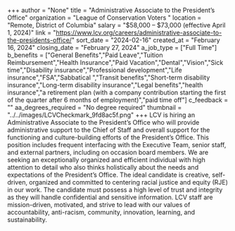 +++
author = "None"
title = "Administrative Associate to the President’s Office"
organization = "League of Conservation Voters "
location = "Remote, District of Columbia"
salary = "$58,000 – $73,000 (effective April 1, 2024)"
link = "https://www.lcv.org/careers/administrative-associate-to-the-presidents-office/"
sort_date = "2024-02-16"
created_at = "February 16, 2024"
closing_date = "February 27, 2024"
a_job_type = ["Full Time"]
b_benefits = ["General Benefits","Paid Leave","Tuition Reimbursement","Health Insurance","Paid Vacation","Dental","Vision","Sick time","Disability insurance","Professional development","Life insurance","FSA","Sabbatical ","Transit benefits","Short-term disability insurance","Long-term disability insurance","Legal benefits","health insurance","a retirement plan (with a company contribution starting the first of the quarter after 6 months of employment)","paid time off"]
c_feedback = ""
aa_degrees_required = "No degree required"
thumbnail = "../../images/LCVCheckmark_9fd8ac5f.png"
+++
LCV is hiring an Administrative Associate to the President’s Office who will provide administrative support to the Chief of Staff and overall support for the functioning and culture-building efforts of the President’s Office. This position includes frequent interfacing with the Executive Team, senior staff, and external partners, including on occasion board members. We are seeking an exceptionally organized and efficient individual with high attention to detail who also thinks holistically about the needs and expectations of the President’s Office. The ideal candidate is creative, self-driven, organized and committed to centering racial justice and equity (RJE) in our work. The candidate must possess a high level of trust and integrity as they will handle confidential and sensitive information. LCV staff are mission-driven, motivated, and strive to lead with our values of accountability, anti-racism, community, innovation, learning, and sustainability. 